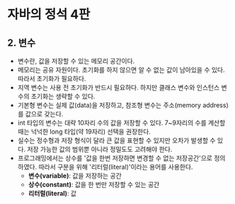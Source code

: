 # 자바의 정석 4판

## 2. 변수

- 변수란, 값을 저장할 수 있는 메모리 공간이다.
- 메모리는 공유 자원이다. 초기화를 하지 않으면 알 수 없는 값이 남아있을 수 있다. 따라서 초기화가 필요하다.
- 지역 변수는 사용 전 초기화가 반드시 필요하다. 하지만 클래스 변수와 인스턴스 변수의 초기화는 생략할 수 있다.
- 기본형 변수는 실제 값(data)을 저장하고, 참조형 변수는 주소(memory address)를 값으로 갖는다.
- int 타입의 변수는 대략 10자리 수의 값을 저장할 수 있다. 7~9자리의 수를 계산할 때는 넉넉한 long 타입(약 19자리) 선택을 권장한다.
- 실수는 정수형과 저장 형식이 달라 큰 값을 표현할 수 있지만 오차가 발생할 수 있다. 저장 가능한 값의 범위뿐 아니라 정밀도도 고려해야 한다.
- 프로그래밍에서는 상수를 '값을 한번 저장하면 변경할 수 없는 저장공간'으로 정의하였다. 따라서 구분을 위해 '리터럴(literal)'이라는 용어를 사용한다.
    - **변수(variable)**: 값을 저장하는 공간
    - **상수(constant)**: 값을 한 번만 저장할 수 있는 공간
    - **리터럴(literal)**: 값
